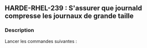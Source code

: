 ## HARDE-RHEL-239 : S'assurer que journald compresse les journaux de grande taille

### Description

Lancer les commandes suivantes :

